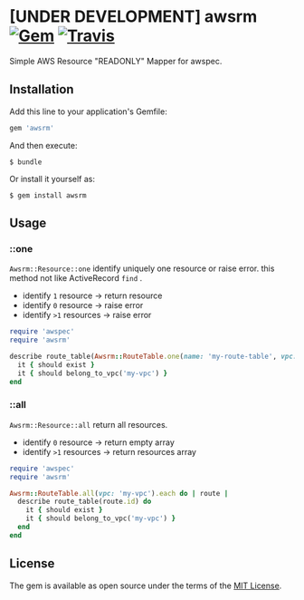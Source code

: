 # [UNDER DEVELOPMENT] awsrm [![Gem](https://img.shields.io/gem/v/awsrm.svg)](https://rubygems.org/gems/awsrm) [![Travis](https://img.shields.io/travis/k1LoW/awsrm.svg)](https://travis-ci.org/k1LoW/awsrm) 

Simple AWS Resource "READONLY" Mapper for awspec.

## Installation

Add this line to your application's Gemfile:

```ruby
gem 'awsrm'
```

And then execute:

    $ bundle

Or install it yourself as:

    $ gem install awsrm

## Usage

### ::one

`Awsrm::Resource::one` identify uniquely one resource or raise error. this method not like ActiveRecord `find` .

- identify `1` resource -> return resource
- identify `0` resource -> raise error
- identify `>1` resources -> raise error

```ruby
require 'awspec'
require 'awsrm'

describe route_table(Awsrm::RouteTable.one(name: 'my-route-table', vpc: 'my-vpc').id) do
  it { should exist }
  it { should belong_to_vpc('my-vpc') }
end
```

### ::all

`Awsrm::Resource::all` return all resources.

- identify `0` resource -> return empty array
- identify `>1` resources -> return resources array

```ruby
require 'awspec'
require 'awsrm'

Awsrm::RouteTable.all(vpc: 'my-vpc').each do | route |
  describe route_table(route.id) do
    it { should exist }
    it { should belong_to_vpc('my-vpc') }
  end
end
```

## License

The gem is available as open source under the terms of the [MIT License](http://opensource.org/licenses/MIT).

